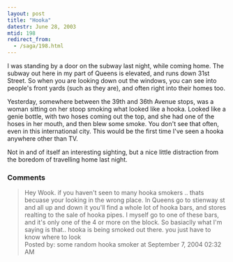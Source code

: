 ```yaml
---
layout: post
title: "Hooka"
datestr: June 28, 2003
mtid: 198
redirect_from:
  - /saga/198.html
---
```


I was standing by a door on the subway last night, while coming home.  The subway out here in my part of Queens is elevated, and runs down 31st Street.  So when you are looking down out the windows, you can see into people's front yards (such as they are), and often right into their homes too.

Yesterday, somewhere between the 39th and 36th Avenue stops, was a woman sitting on her stoop smoking what looked like a hooka.  Looked like a genie bottle, with two hoses coming out the top, and she had one of the hoses in her mouth, and then blew some smoke.  You don't see that often, even in this international city.  This would be the first time I've seen a hooka anywhere other than TV.

Not in and of itself an interesting sighting, but a nice little distraction from the boredom of travelling home last night.

### Comments

<blockquote>
Hey Wook. if you haven't seen to many hooka smokers .. thats becuase your looking in the wrong place. In Queens go to stienway st and all up and down it you'll find a whole lot of hooka bars, and stores realting to the sale of hooka pipes. I myself go to one of these bars, and it's only one of the 4 or more on the block. So basiaclly what I'm saying is that.. hooka is being smoked out there. you just have to know where to look
<div class="comment-meta">Posted by: some random hooka smoker at September  7, 2004 02:32 AM</div> </blockquote>

